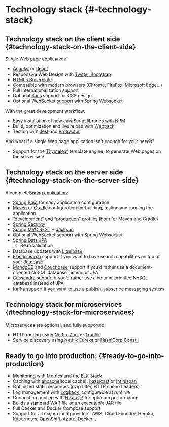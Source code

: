 # Technology stack {#-technology-stack}

## Technology stack on the client side {#technology-stack-on-the-client-side}

Single Web page application:

* [Angular](https://angular.io/) or [React](https://reactjs.org/)
* Responsive Web Design with [Twitter Bootstrap](https://getbootstrap.com/)
* [HTML5 Boilerplate](http://html5boilerplate.com/)
* Compatible with modern browsers \(Chrome, FireFox, Microsoft Edge…\)
* Full internationalization support
* Optional [Sass](https://www.npmjs.com/package/node-sass) support for CSS design
* Optional WebSocket support with Spring Websocket

With the great development workflow:

* Easy installation of new JavaScript libraries with [NPM](https://www.npmjs.com/get-npm)
* Build, optimization and live reload with [Webpack](https://webpack.js.org/)
* Testing with [Jest](https://facebook.github.io/jest/) and [Protractor](http://www.protractortest.org/)

And what if a single Web page application isn’t enough for your needs?

* Support for the [Thymeleaf](http://www.thymeleaf.org/) template engine, to generate Web pages on the server side

## Technology stack on the server side {#technology-stack-on-the-server-side}

A complete[Spring application](https://spring.io/):

* [Spring Boot](https://projects.spring.io/spring-boot/) for easy application configuration
* [Maven](https://maven.apache.org/) or [Gradle](http://www.gradle.org/) configuration for building, testing and running the application
* [“development” and “production” profiles](https://www.jhipster.tech/profiles/)
  \(both for Maven and Gradle\)
* [Spring Security](https://docs.spring.io/spring-security/site/index.html)
* [Spring MVC REST](https://spring.io/guides/gs/rest-service/) + [Jackson](https://github.com/FasterXML/jackson)
* Optional WebSocket support with Spring Websocket
* [Spring Data JPA](https://projects.spring.io/spring-data-jpa/)
  * Bean Validation
* Database updates with [Liquibase](http://www.liquibase.org/)
* [Elasticsearch](https://github.com/elastic/elasticsearch)
  support if you want to have search capabilities on top of your database
* [MongoDB](https://www.mongodb.org/) and [Couchbase](https://www.couchbase.com/)
  support if you’d rather use a document-oriented NoSQL database instead of JPA
* [Cassandra](https://cassandra.apache.org/)
  support if you’d rather use a column-oriented NoSQL database instead of JPA
* [Kafka](https://kafka.apache.org/)
  support if you want to use a publish-subscribe messaging system

## Technology stack for microservices {#technology-stack-for-microservices}

Microservices are optional, and fully supported:

* HTTP routing using [Netflix Zuul](https://github.com/Netflix/zuul) or [Traefik](https://traefik.io/)
* Service discovery using [Netflix Eureka](https://github.com/Netflix/eureka) or [HashiCorp Consul](https://www.consul.io/)

## Ready to go into production: {#ready-to-go-into-production}

* Monitoring with [Metrics](http://metrics.dropwizard.io/) and [the ELK Stack](https://www.elastic.co/products)
* Caching with [ehcache](http://ehcache.org/)\(local cache\), [hazelcast](http://www.hazelcast.com/) or [Infinispan](http://infinispan.org/)
* Optimized static resources \(gzip filter, HTTP cache headers\)
* Log management with [Logback](http://logback.qos.ch/), configurable at runtime
* Connection pooling with [HikariCP](https://github.com/brettwooldridge/HikariCP) for optimum performance
* Builds a standard WAR file or an executable JAR file
* Full Docker and Docker Compose support
* Support for all major cloud providers: AWS, Cloud Foundry, Heroku, Kubernetes, OpenShift, Azure, Docker…




